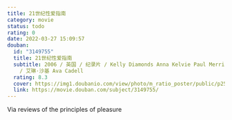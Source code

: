 ```yaml
---
title: 21世纪性爱指南
category: movie
status: todo
rating: 0
date: 2022-03-27 15:09:57
douban:
  id: "3149755"
  title: 21世纪性爱指南
  subtitle: 2006 / 英国 / 纪录片 / Kelly Diamonds Anna Kelvie Paul Merrick Joanne Cross
    / 艾琳·沙基 Ava Cadell
  rating: 8.3
  cover: https://img1.doubanio.com/view/photo/m_ratio_poster/public/p2589790489.jpg
  link: https://movie.douban.com/subject/3149755/
---
```


Via reviews of the principles of pleasure 
